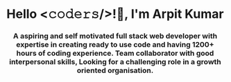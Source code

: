 <h1 align="center">Hello <𝚌𝚘𝚍𝚎𝚛𝚜/>!👋, I'm Arpit Kumar</h1>
<h3 align="center">A aspiring and self motivated full stack web developer with expertise in creating ready to use code and having 1200+ hours of coding experience. Team collaborator with good interpersonal skills, Looking for a challenging role in a growth oriented organisation.</h3>
<br/>
